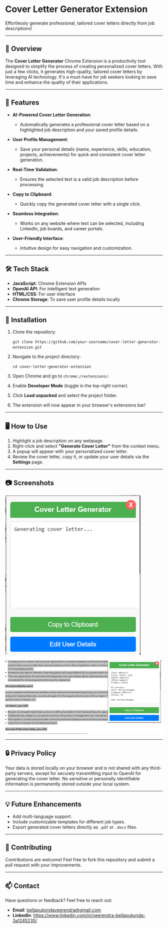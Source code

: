 # Cover Letter Generator Extension

Effortlessly generate professional, tailored cover letters directly from job descriptions!

---

## 📖 Overview

The **Cover Letter Generator** Chrome Extension is a productivity tool designed to simplify the process of creating personalized cover letters. With just a few clicks, it generates high-quality, tailored cover letters by leveraging AI technology. It's a must-have for job seekers looking to save time and enhance the quality of their applications.

---

## 🚀 Features

- **AI-Powered Cover Letter Generation**:

  - Automatically generates a professional cover letter based on a highlighted job description and your saved profile details.

- **User Profile Management**:

  - Save your personal details (name, experience, skills, education, projects, achievements) for quick and consistent cover letter generation.

- **Real-Time Validation**:

  - Ensures the selected text is a valid job description before processing.

- **Copy to Clipboard**:

  - Quickly copy the generated cover letter with a single click.

- **Seamless Integration**:

  - Works on any website where text can be selected, including LinkedIn, job boards, and career portals.

- **User-Friendly Interface**:

  - Intuitive design for easy navigation and customization.

---

## 🛠️ Tech Stack

- **JavaScript**: Chrome Extension APIs
- **OpenAI API**: For intelligent text generation
- **HTML/CSS**: For user interface
- **Chrome Storage**: To save user profile details locally

---

## 🔧 Installation

1.  Clone the repository:

    `git clone https://github.com/your-username/cover-letter-generator-extension.git`

2.  Navigate to the project directory:

    `cd cover-letter-generator-extension`

3.  Open Chrome and go to `chrome://extensions/`.
4.  Enable **Developer Mode** (toggle in the top-right corner).
5.  Click **Load unpacked** and select the project folder.
6.  The extension will now appear in your browser's extensions bar!

---

## 🖥️ How to Use

1.  Highlight a job description on any webpage.
2.  Right-click and select **"Generate Cover Letter"** from the context menu.
3.  A popup will appear with your personalized cover letter.
4.  Review the cover letter, copy it, or update your user details via the **Settings** page.

---

## 📷 Screenshots

![alt text](image.png)

![alt text](image-1.png)

---

## 🔒 Privacy Policy

Your data is stored locally on your browser and is not shared with any third-party servers, except for securely transmitting input to OpenAI for generating the cover letter. No sensitive or personally identifiable information is permanently stored outside your local system.

---

## 💡 Future Enhancements

- Add multi-language support.
- Include customizable templates for different job types.
- Export generated cover letters directly as `.pdf` or `.docx` files.

---

## 🤝 Contributing

Contributions are welcome! Feel free to fork this repository and submit a pull request with your improvements.

---

## 📫 Contact

Have questions or feedback? Feel free to reach out:

- **Email**: bellapukondaveerendra@gmail.com
- **LinkedIn**: https://www.linkedin.com/in/veerendra-bellapukonda-3a1245235/

